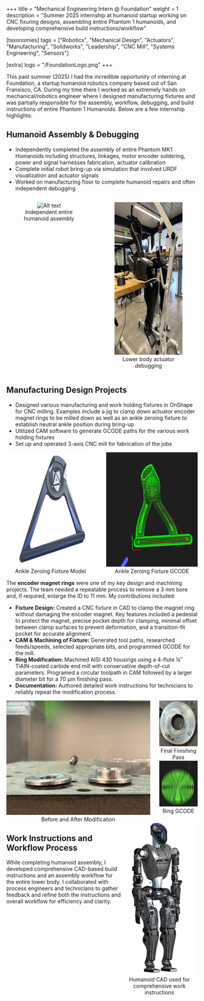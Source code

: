 +++
title = "Mechanical Engineering Intern @ Foundation"
weight = 1
description = "Summer 2025 internship at humanoid startup working on CNC fixuring designs, assembling entire Phantom 1 humanoids, and developing comprehensive build instructions/workflow"

[taxonomies]
tags = ["Robotics", "Mechanical Design", "Actuators", "Manufacturing", "Solidworks", "Leadership", "CNC Mill", "Systems Engineering", "Sensors"]

[extra]
logo = "/FoundationLogo.png"
+++

This past summer (2025) I had the incredible opportunity of interning at Foundation, a startup humanoid robotics company based out of San Fransisco, CA. During my time there I worked as an extremely hands on mechanical/robotics engineer where I designed manufacturing fixtures and was partially responsible for the assembly, workflow, debugging, and build instructions of entire Phantom 1 Humanoids. Below are a few internship highlights:

## Humanoid Assembly & Debugging
- Independently completed the assembly of entire Phantom MK1 Humanoids including structures, linkages, motor encoder soldering, power and signal harnesses fabrication, actuator calibration
- Complete initial robot bring-up via simulation that involved URDF visualization and actuator signals
- Worked on manufacturing floor to complete humanoid repairs and often independent debugging

<div style="display:flex; justify-content:center; gap:20px;">

  <figure style="text-align:center;">
    <img src="/FoundationBot.jpeg" height="400" alt="Alt text">
    <figcaption>Independent entire humanoid assembly</figcaption>
  </figure>

  <figure style="text-align:center;">
    <img src="/FoundationLegs.png" height="400" alt="Alt text">
    <figcaption>Lower body actuator debugging</figcaption>
  </figure>

</div>
 
## Manufacturing Design Projects
- Designed various manufacturing and work holding fixtures in OnShape for CNC milling. Examples include a jig to clamp down actuator encoder magnet rings to be milled down as well as an ankle zeroing fixture to establish neutral ankle position during bring-up 
- Utilized CAM software to generate GCODE paths for the various work holding fixtures
- Set up and operated 3-axis CNC mill for fabrication of the jobs

<div style="display:flex; justify-content:center; gap:30px;">

  <figure style="margin:0; text-align:center;">
    <img src="/zerofix.png" height="300" alt="Ankle Zeroing Fixture Model">
    <figcaption>Ankle Zeroing Fixture Model</figcaption>
  </figure>

  <figure style="margin:0; text-align:center;">
    <img src="/zerofixGCODE.jpg" height="300" alt="Ankle Zeroing Fixture GCODE">
    <figcaption>Ankle Zeroing Fixture GCODE</figcaption>
  </figure>

</div>

The **encoder magnet rings** were one of my key design and machining projects. The team needed a repeatable process to remove a 3 mm bore and, if required, enlarge the ID to 11 mm. My contributions included:
- **Fixture Design:** Created a CNC fixture in CAD to clamp the magnet ring without damaging the encoder magnet. Key features included a pedestal to protect the magnet, precise pocket depth for clamping, minimal offset between clamp surfaces to prevent deformation, and a transition-fit pocket for accurate alignment.
- **CAM & Machining of Fixture:** Generated tool paths, researched feeds/speeds, selected appropriate bits, and programmed GCODE for the mill.
- **Ring Modification:** Machined AISI 430 housings using a 4-flute ¼″ TiAlN-coated carbide end mill with conservative depth-of-cut parameters. Programed a circular toolpath in CAM followed by a larger diameter bit for a 70 µm finishing pass.
- **Documentation:** Authored detailed work instructions for technicians to reliably repeat the modification process.

<div style="display:flex; justify-content:center; align-items:flex-start; gap:24px;">

  <!-- LEFT: rectangle -->
  <figure style="margin:0; text-align:center;">
    <img src="/ringcompare.png" height="300" alt="Before and After Modification">
    <figcaption>Before and After Modification</figcaption>
  </figure>

  <!-- RIGHT: stacked squares -->
  <div style="display:flex; flex-direction:column; gap:1px;">
    <figure style="margin:0; text-align:center;">
      <img src="/ringfinalpass.png" height="120" alt="Final Finishing Pass">
      <figcaption>Final Finishing Pass</figcaption>
    </figure>
    <figure style="margin:0; text-align:center;">
      <img src="/ringpath.png" height="120" alt="Ring GCODE">
      <figcaption>Ring GCODE</figcaption>
    </figure>
  </div>

</div>

<div style="display:flex; justify-content:space-between; align-items:flex-start;">

  <!-- Left text -->
  <div style="max-width:60%;">
    <h2>Work Instructions and Workflow Process</h2>
    <p>
      While completing humanoid assembly, I developed comprehensive CAD-based build 
      instructions and an assembly workflow for the entire lower body. I collaborated 
      with process engineers and technicians to gather feedback and refine both the 
      instructions and overall workflow for efficiency and clarity.
    </p>
  </div>

  <!-- Right image -->
  <figure style="margin:0; text-align:center;">
    <img src="/FoundationCAD.png" height="400" alt="Humanoid CAD">
    <figcaption>Humanoid CAD used for comprehensive work instructions</figcaption>
  </figure>

</div>

